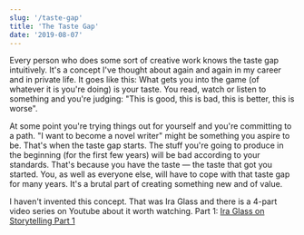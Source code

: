 ```yaml
---
slug: '/taste-gap'
title: 'The Taste Gap'
date: '2019-08-07'
---
```


Every person who does some sort of creative work knows the taste gap intuitively. It's a concept I've thought about again and again in my career and in private life. It goes like this: What gets you into the game (of whatever it is you're doing) is your taste. You read, watch or listen to something and you're judging: "This is good, this is bad, this is better, this is worse".

At some point you're trying things out for yourself and you're committing to a path. "I want to become a novel writer" might be something you aspire to be. That's when the taste gap starts. The stuff you're going to produce in the beginning (for the first few years) will be bad according to your standards. That's because you have the taste — the taste that got you started. You, as well as everyone else, will have to cope with that taste gap for many years. It's a brutal part of creating something new and of value.

I haven't invented this concept. That was Ira Glass and there is a 4-part video series on Youtube about it worth watching. Part 1: [Ira Glass on Storytelling Part 1](https://www.youtube.com/watch?v=5pFI9UuC_fc)
